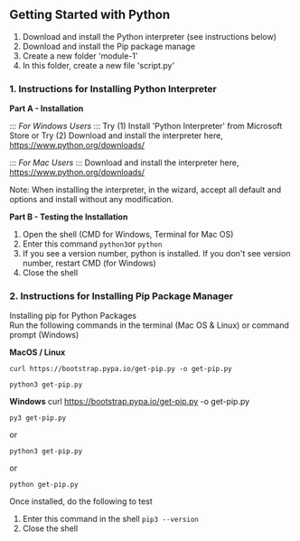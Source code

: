 
## Getting Started with Python

1. Download and install the Python interpreter (see instructions below)
2. Download and install the Pip package manage
3. Create a new folder 'module-1'
4. In this folder, create a new file 'script.py'




### 1. Instructions for Installing Python Interpreter

**Part A - Installation**

::: *For Windows Users* :::
Try (1) Install 'Python Interpreter' from Microsoft Store or
Try (2) Download and install the interpreter here, https://www.python.org/downloads/

::: *For Mac Users* :::
Download and install the interpreter here, https://www.python.org/downloads/

Note:
When installing the interpreter, in the wizard, accept all default and options and install without any modification.

**Part B - Testing the Installation**

1. Open the shell (CMD for Windows, Terminal for Mac OS)
2. Enter this command `python3`or `python`
3. If you see a version number, python is installed. If you don't see version number, restart CMD (for Windows)
4. Close the shell


### 2. Instructions for Installing Pip Package Manager

Installing pip for Python Packages  
Run the following commands in the terminal (Mac OS & Linux) or command prompt (Windows)

**MacOS / Linux**

```
curl https://bootstrap.pypa.io/get-pip.py -o get-pip.py
```
```
python3 get-pip.py
```

**Windows**
curl https://bootstrap.pypa.io/get-pip.py -o get-pip.py
```
py3 get-pip.py
```
or
```
python3 get-pip.py
```
or
```
python get-pip.py
```

Once installed, do the following to test

1. Enter this command in the shell `pip3 --version`
2. Close the shell